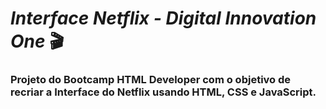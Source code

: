 # *Interface Netflix - Digital Innovation One* :clapper:
### Projeto do Bootcamp HTML Developer com o objetivo de recriar a Interface do Netflix usando HTML, CSS e JavaScript.
